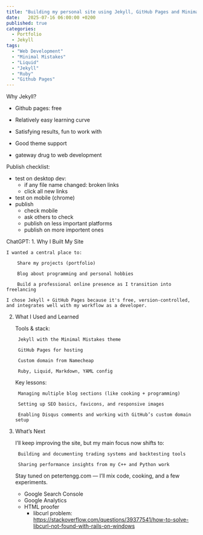 ```yaml
---
title: "Building my personal site using Jekyll, GitHub Pages and Minimal Mistakes"
date:   2025-07-16 06:00:00 +0200
published: true
categories:
  - Portfolio
  - Jekyll
tags:
  - "Web Development"
  - "Minimal Mistakes"
  - "Liquid"
  - "Jekyll"
  - "Ruby"
  - "Github Pages"
---
```




Why Jekyll?
- Github pages: free
- Relatively easy learning curve
- Satisfying results, fun to work with
- Good theme support

- gateway drug to web development

Publish checklist:
- test on desktop dev:
    - if any file name changed: broken links
    - click all new links
- test on mobile (chrome)
- publish
    - check mobile
    - ask others to check
    - publish on less important platforms
    - publish on more importent ones

ChatGPT:
    1. Why I Built My Site

    I wanted a central place to:

        Share my projects (portfolio)

        Blog about programming and personal hobbies

        Build a professional online presence as I transition into freelancing

    I chose Jekyll + GitHub Pages because it's free, version-controlled, and integrates well with my workflow as a developer.

2. What I Used and Learned

    Tools & stack:

        Jekyll with the Minimal Mistakes theme

        GitHub Pages for hosting

        Custom domain from Namecheap

        Ruby, Liquid, Markdown, YAML config

    Key lessons:

        Managing multiple blog sections (like cooking + programming)

        Setting up SEO basics, favicons, and responsive images

        Enabling Disqus comments and working with GitHub’s custom domain setup

3. What’s Next

    I’ll keep improving the site, but my main focus now shifts to:

        Building and documenting trading systems and backtesting tools

        Sharing performance insights from my C++ and Python work

    Stay tuned on petertengg.com — I’ll mix code, cooking, and a few experiments.

    - Google Search Console
    - Google Analytics
    - HTML proofer
        - libcurl problem: https://stackoverflow.com/questions/39377541/how-to-solve-libcurl-not-found-with-rails-on-windows
